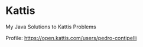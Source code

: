 # Kattis
My Java Solutions to Kattis Problems

Profile: https://open.kattis.com/users/pedro-contipelli
